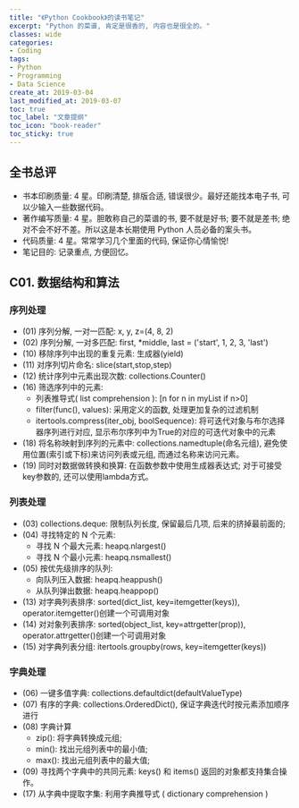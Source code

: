 ```yaml
---
title: "《Python Cookbook》的读书笔记"
excerpt: "Python 的菜谱, 肯定是很香的, 内容也是很全的。"
classes: wide
categories:
- Coding
tags:
- Python
- Programming
- Data Science
create_at: 2019-03-04
last_modified_at: 2019-03-07
toc: true
toc_label: "文章提纲"
toc_icon: "book-reader"
toc_sticky: true
---
```

## 全书总评
* 书本印刷质量: 4 星。印刷清楚, 排版合适, 错误很少。最好还能找本电子书, 可以少输入一些数据代码。
* 著作编写质量: 4 星。胆敢称自己的菜谱的书, 要不就是好书; 要不就是差书; 绝对不会不好不差。所以这是本长期使用 Python 人员必备的案头书。
* 代码质量: 4 星。常常学习几个里面的代码, 保证你心情愉悦! 
* 笔记目的: 记录重点, 方便回忆。

## C01. 数据结构和算法
### 序列处理
* (01) 序列分解, 一对一匹配: x, y, z=(4, 8, 2)
* (02) 序列分解, 一对多匹配: first, *middle, last = ('start', 1, 2, 3, 'last')
* (10) 移除序列中出现的重复元素: 生成器(yield)
* (11) 对序列切片命名: slice(start,stop,step)
* (12) 统计序列中元素出现次数: collections.Counter()
* (16) 筛选序列中的元素: 
  * 列表推导式( list comprehension ): [n for n in myList if n>0]
  * filter(func(), values): 采用定义的函数, 处理更加复杂的过滤机制
  * itertools.compress(iter_obj, boolSequence): 将可迭代对象与布尔选择器序列进行对应, 显示布尔序列中为True的对应的可迭代对象中的元素
* (18) 将名称映射到序列的元素中: collections.namedtuple(命名元组), 避免使用位置(索引或下标)来访问列表或元组, 而通过名称来访问元素。
* (19) 同时对数据做转换和换算: 在函数参数中使用生成器表达式; 对于可接受key参数的, 还可以使用lambda方式。


### 列表处理
* (03) collections.deque: 限制队列长度, 保留最后几项, 后来的挤掉最前面的; 
* (04) 寻找特定的 N 个元素: 
   * 寻找 N 个最大元素: heapq.nlargest()
   * 寻找 N 个最小元素: heapq.nsmallest()
* (05) 按优先级排序的队列: 
   * 向队列压入数据: heapq.heappush()
   * 从队列弹出数据: heapq.heappop()
* (13) 对字典列表排序:  sorted(dict_list, key=itemgetter(keys)),  operator.itemgetter()创建一个可调用对象
* (14) 对对象列表排序:  sorted(object_list, key=attrgetter(prop)), operator.attrgetter()创建一个可调用对象
* (15) 对字典列表分组:  itertools.groupby(rows, key=itemgetter(keys))


### 字典处理
* (06) 一键多值字典: collections.defaultdict(defaultValueType)
* (07) 有序的字典: collections.OrderedDict(), 保证字典迭代时按元素添加顺序进行
* (08) 字典计算
   * zip(): 将字典转换成元组; 
   * min(): 找出元组列表中的最小值; 
   * max(): 找出元组列表中的最大值; 
* (09) 寻找两个字典中的共同元素: keys() 和 items() 返回的对象都支持集合操作。
* (17) 从字典中提取字集: 利用字典推导式 ( dictionary comprehension )
